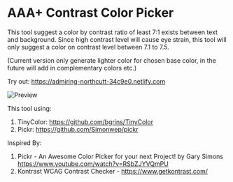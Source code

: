 # AAA+ Contrast Color Picker

This tool suggest a color by contrast ratio of least 7:1 exists between text and background. Since high contrast level will cause eye strain, this tool will only suggest a color on contrast level between 7.1 to 7.5. 

(Current version only generate lighter color for chosen base color, in the future will add in complementary colors etc.)

Try out:  https://admiring-northcutt-34c9e0.netlify.com


![Preview](http://i64.tinypic.com/2md48bt.jpg)


This tool using:
1. TinyColor: https://github.com/bgrins/TinyColor
2. Pickr: https://github.com/Simonwep/pickr

Inspired By:
1. Pickr - An Awesome Color Picker for your next Project!  by Gary Simons https://www.youtube.com/watch?v=RSbZJYVQmPU
2. Kontrast WCAG Contrast Checker - https://www.getkontrast.com/
